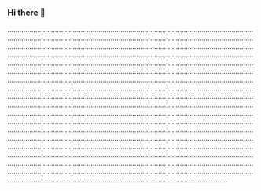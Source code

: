 ### Hi there 👋

.......................................................................................................................................................................................................................................................................................................................................................................................................................................................................................................................................................................................................................................................................................................................................................................................................................................................................................................................................................................................................................................................................................................................................................................................................................................................................................................................................................................................................................................................................................................................................................................................................................................................................................................................................................................................................................................................................................................................................................................................................................................................................................................................................................................................................................................................................................................................................................................................................................................